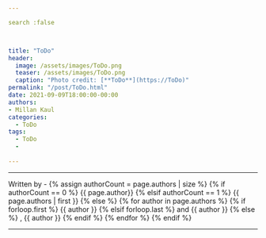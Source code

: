 ```yaml
---

search :false



title: "ToDo"
header:
  image: /assets/images/ToDo.png
  teaser: /assets/images/ToDo.png
  caption: "Photo credit: [**ToDo**](https://ToDo)"
permalink: "/post/ToDo.html"
date: 2021-09-09T18:00:00-00:00
authors:
- Millan Kaul
categories:
  - ToDo
tags:
  - ToDo
  -
  
---
```


<hr>
<p>
 Written by -
{% assign authorCount = page.authors | size %}
{% if authorCount == 0 %}
   {{ page.author}}
{% elsif authorCount == 1 %}
    {{ page.authors | first }}         
{% else %}
    {% for author in page.authors %}
        {% if forloop.first %}
            {{ author }}
        {% elsif forloop.last %}
            and {{ author }}
        {% else %}
            , {{ author }}
        {% endif %}
    {% endfor %}
{% endif %}
</p>

<hr>
